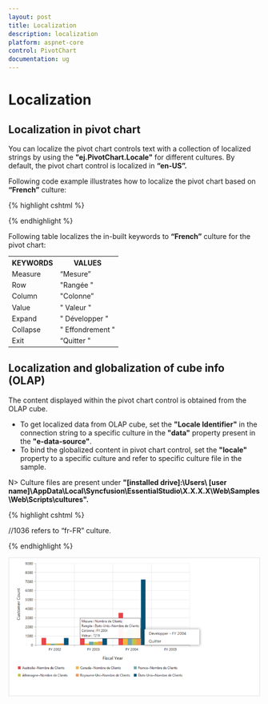 ```yaml
---
layout: post
title: Localization
description: localization 
platform: aspnet-core
control: PivotChart
documentation: ug
---
```


# Localization

## Localization in pivot chart

You can localize the pivot chart controls text with a collection of localized strings by using the **"ej.PivotChart.Locale"** for different cultures. By default, the pivot chart control is localized in **“en-US”.**

Following code example illustrates how to localize the pivot chart based on **“French”** culture:

{% highlight cshtml %}

<ej-pivot-chart id="PivotChart1" locale="fr-FR">
    <e-size width="950px" height="460px"></e-size>
</ej-pivot-chart>
<script type="text/javascript">
    ej.PivotChart.Locale["fr-FR"] = {
        Measure: "Mesure",
        Row: "Rangée",
        Column: "Colonne",
        Value: "Valeur",
        Expand: "Développer",
        Collapse: "Effondrement",
        Exit: "Quitter"
    };
</script>

{% endhighlight %}

Following table localizes the in-built keywords to **“French”** culture for the pivot chart:

<table>
<tr>
<th>
KEYWORDS</th><th>
VALUES</th></tr>
<tr>
<td>
Measure</td><td>
“Mesure”</td></tr>
<tr>
<td>
Row</td><td>
"Rangée "</td></tr>
<tr>
<td>
Column</td><td>
"Colonne”</td></tr>
<tr>
<td>
Value</td><td>
" Valeur "</td></tr>
<tr>
<td>
Expand</td><td>
" Développer "</td></tr>
<tr>
<td>
Collapse</td><td>
" Effondrement "</td></tr>
<tr>
<td>
Exit</td><td>
“Quitter "</td></tr>
</table>

## Localization and globalization of cube info (OLAP)

The content displayed within the pivot chart control is obtained from the OLAP cube.

* To get localized data from OLAP cube, set the **"Locale Identifier"** in the connection string to a specific culture in the **"data"** property present in the **"e-data-source"**.
* To bind the globalized content in pivot chart control, set the **"locale"** property to a specific culture and refer to specific culture file in the sample.
 
N> Culture files are present under **"[installed drive]:\Users\ [user name]\AppData\Local\Syncfusion\EssentialStudio\X.X.X.X\Web\Samples\Web\Scripts\cultures".**
 
{% highlight cshtml %}

//1036 refers to “fr-FR” culture.
<ej-pivot-chart id="PivotChart1" locale="fr-FR" load="loadTheme">
    <e-data-source catalog="Adventure Works DW 2008 SE" cube="Adventure Works" data="//bi.syncfusion.com/olap/msmdpump.dll;Locale Identifier=1036;"></e-data-source>
    <e-size width="100%" height="460px"></e-size>
</ej-pivot-chart>

{% endhighlight %}

![](Localization-and-Translation-support_images/Localization-and-Translation-support_img1.png) 